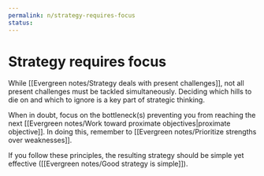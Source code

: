 ```yaml
---
permalink: n/strategy-requires-focus
status: 
---
```

# Strategy requires focus

While [[Evergreen notes/Strategy deals with present challenges]], not all present challenges must be tackled simultaneously. Deciding which hills to die on and which to ignore is a key part of strategic thinking.

When in doubt, focus on the bottleneck(s) preventing you from reaching the next [[Evergreen notes/Work toward proximate objectives|proximate objective]]. In doing this, remember to [[Evergreen notes/Prioritize strengths over weaknesses]].

If you follow these principles, the resulting strategy should be simple yet effective ([[Evergreen notes/Good strategy is simple]]).
